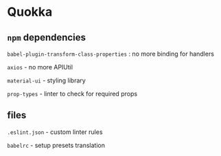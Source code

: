 # Quokka

## `npm` dependencies
`babel-plugin-transform-class-properties` : no more binding for handlers

`axios` - no more APIUtil

`material-ui` - styling library

`prop-types` - linter to check for required props

## files
`.eslint.json` - custom linter rules

`babelrc` - setup presets translation
